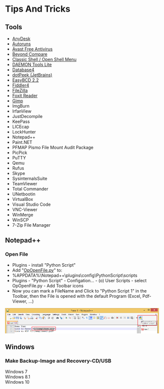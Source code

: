 # Tips And Tricks

## Tools
* [AnyDesk](src/Tools/AnyDesk/AnyDesk.md)
* [Autoruns](src/Tools/Autoruns/Autoruns.md)
* [Avast Free Antivirus](src/Tools/Avast_Antivirus/Avast_Antivirus.md)
* [Beyond Compare](src/Tools/Beyond_Compare/Beyond_Compare.md)
* [Classic Shell / Open Shell Menu](src/Tools/Classic_Shell/Classic_Shell.md)
* [DAEMON Tools Lite](src/Tools/DAEMON_Tools_Lite/DAEMON_Tools_Lite.md)
* [Database4](src/Tools/Database4/Database4.md)
* [dotPeek (JetBrains)](src/Tools/dotPeek/dotPeek.md)
* [EasyBCD 2.2](src/Tools/EasyBCD/EasyBCD.md)
* [Fiddler4](src/Tools/Fiddler/Fiddler.md)
* [FileZilla](src/Tools/FileZilla/FileZilla.md)
* [Foxit Reader](src/Tools/Foxit_Reader/Foxit_Reader.md)
* [Gimp](src/Tools/Gimp/Gimp.md)
* ImgBurn
* IrfanView
* JustDecompile
* KeePass
* LICEcap
* LockHunter
* Notepad++
* Paint.NET
* PFMAP Pismo File Mount Audit Package
* PicPick
* PuTTY
* Qemu
* Rufus
* Skype
* SysinternalsSuite
* TeamViewer
* Total Commander
* UNetbootin
* VirtualBox
* Visual Studio Code
* VNC-Viewer
* WinMerge
* WinSCP
* 7-Zip File Manager

## Notepad++

### Open File
* Plugins - install "Python Script"
* Add "[OpOpenFile.py](src/Notepad++/Python_Script/OpOpenFile.py)" to:
* %APPDATA%\Notepad++\plugins\config\PythonScript\scripts
* Plugins - "Python Script" - Configation... - (o) User Scripts - select OpOpenFile.py - Add Toolbar icons
* Now you can mark a FileName and Click to "Python Script 1" in the Toolbar, then the File is opened with the default Program (Excel, Pdf-Viewer, ...)

![](src/Notepad++/Python_Script/img/Bild_20211218_191026_001.png)

## Windows
### Make Backup-Image and Recovery-CD/USB
Windows 7  
Windows 8.1  
Windows 10

